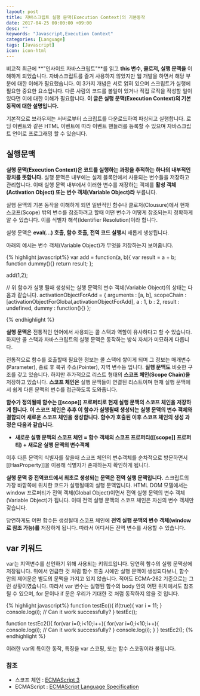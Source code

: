 ```yaml
---
layout: post
title: 자바스크립트 실행 문맥(Execution Context)의 기본동작
date: 2017-04-25 00:00:00 +09:00
desc: ""
keywords: "Javascript,Execution Context"
categories: [Language]
tags: [Javascript]
icon: icon-html
---
```



비교적 최근에 **"인사이드 자바스크립트"**를 읽고 **this 변수, 클로저, 실행 문맥을** 이해하게 되었습니다. 자바스크립트를 즐겨 사용하지 않았지만 웹 개발을 하면서 해당 부분에 대한 이해가 필요했습니다. 이 3가지 개념은 서로 얽혀 있으며 스크립트가 실행에 필요한 중요한 요소입니다. 다른 사람의 코드를 볼일이 있거나 직접 로직을 작성할 일이 있다면 이에 대한 이해가 필요합니다. **이 글은 실행 문맥(Execution Context)의 기본 동작에 대한 설명입니다.**

기본적으로 브라우저는 서버로부터 스크립트를 다운로드하여 파싱되고 실행합니다. 로딩 이벤트와 같은 HTML 이벤트에 따라 이벤트 핸들러를 등록할 수 있으며 자바스크립트 언어로 프로그래밍 할 수 있습니다.

## 실행문맥

**실행 문맥(Execution Context)은 코드를 실행하는 과정을 추적하는 하나의 내부적인 장치를 뜻합니다.** 실행 문맥은 내부에는 실제 블록안에서 사용되는 변수들을 저장하고 관리합니다. 이때 실행 문맥 내부에서 이러한 변수를 저장하는 객체를 **활성 객체(Activation Object) 또는 변수 객체(Variable Object)라** 부릅니다. 

실행 문맥의 기본 동작을 이해하게 되면 일반적인 함수나 클로저(Clousure)에서 현재 스코프(Scope) 밖의 변수를 참조하려고 할때 어떤 변수가 어떻게 참조되는지 정확하게 알 수 있습니다. 이를 식별자 해석(Identifier Resolution)이라 합니다.

실행 문맥은 **eval(...) 호출, 함수 호출, 전역 코드 실행시** 새롭게 생성됩니다.

아래의 예시는 변수 객체(Variable Object)가 무엇을 저장하는지 보여줍니다.

{% highlight javascript%}
var add = function(a, b){
    var result = a + b;
    function dummy(){}
    return result;
};

add(1,2);

// 위 함수가 실행 될때 생성되는 실행 문맥의 변수 객체(Variable Object)의 상태는 다음과 같습니다.
activationObjectForAdd = {
    arguments : [a, b],
    scopeChain : [activationObjectForGlobal,activationObjectForAdd],
    a : 1,
    b : 2,
    result : undefined,
    dummy : function(){}
};

{% endhighlight %}

**실행 문맥은** 전통적인 언어에서 사용되는 콜 스택과 역할이 유사하다고 할 수 있습니다. 하지만 콜 스택과 자바스크립트의 실행 문맥은 동작하는 방식 자체가 미묘하게 다릅니다.

전통적으로 함수를 호출할때 필요한 정보는 콜 스택에 쌓이게 되며 그 정보는 매개변수(Parameter), 종료 후 복귀 주소(Pointer), 지역 변수등 입니다. **실행 문맥도** 비슷한 구조를 갖고 있습니다. 하지만 추가적으로 리스트 형태의 **스코프 체인(Scope Chain)을** 저장하고 있습니다. **스코프 체인은** 실행 문맥들이 연결된 리스트이며 현재 실행 문맥에서 쉽게 다른 문맥의 변수를 접근하도록 도와줍니다.

**함수가 정의될때 함수는 [[scope]] 프로퍼티로 현재 실행 문맥의 스코프 체인을 저장하게 됩니다. 이 스코프 체인은 추후 이 함수가 실행될때 생성되는 실행 문맥의 변수 객체와 결합되어 새로운 스코프 체인을 생성합니다. 함수가 호출된 이후 스코프 체인의 생성 과정은 다음과 같습니다.**

- **새로운 실행 문맥의 스코프 체인 = 함수 객체의 스코프 프로퍼티([[scope]] 프로퍼티) + 새로운 실행 문맥의 변수객체**

이후 다른 문맥의 식별자를 찾을때 스코프 체인의 변수객체를 순차적으로 방문하면서 [[HasProperty]]을 이용해 식별자가 존재하는지 확인하게 됩니다.

**실행 문맥 중 전역코드에서 최초로 생성되는 문맥은 전역 실행 문맥입니다.** 스크립트의 가장 바깥쪽에 위치한 코드가 실행될때의 실행 문맥입니다. HTML DOM 모델에서는 window 프로퍼티가 전역 객체(Global Object)이면서 전역 실행 문맥의 변수 객체(Variable Object)가 됩니다. 이때 전역 실행 문맥의 스코프 체인은 자신의 변수 객체만 갖습니다.

당연하게도 어떤 함수든 생성될때 스코프 체인에 **전역 실행 문맥의 변수 객체(window로 참조 가능)를** 저장하게 됩니다. 따라서 어디서든 전역 변수를 사용할 수 있습니다.

## var 키워드

var는 지역변수를 선언하기 위해 사용되는 키워드입니다. 당연히 함수의 실행 문맥상에 저장됩니다. 위에서 언급한 것 처럼 함수 호출 시에만 실행 문맥이 생성되다보니, 함수 안의 제어문은 별도의 문맥을 가지고 있지 않습니다. 적어도 ECMA-262 기준으로는 그런 상황이였습니다.
따라서 var 변수는 실행된 함수의 body 안의 어떤 위치에서도 참조될 수 있으며, for 문이나 if 문은 우리가 기대한 것 처럼 동작하지 않을 것 입니다.

{% highlight javascript%}
function testEc(){
  if(true){
   var i = 11; 
  }
  console.log(i); // Can it work successfully?
}
testEc();

function testEc2(){
  for(var i=0;i<10;i++){
   for(var i=0;i<10;i++){
     console.log(i); // Can it work successfully?
   }
  console.log(i);
  }
}
testEc2();
{% endhighlight %}

이러한 var의 특이한 동작, 특징을 var 스코핑, 또는 함수 스코핑이라 불립니다.

### 참조

- 스코프 체인 : <a target="_blank" href="https://www.ecma-international.org/publications/files/ECMA-ST-ARCH/ECMA-262,%203rd%20edition,%20December%201999.pdf">ECMAScript 3</a>
- ECMAScript : <a target="_blank" href="https://www.ecma-international.org/ecma-262/7.0/">ECMAScript Language Specification</a>


